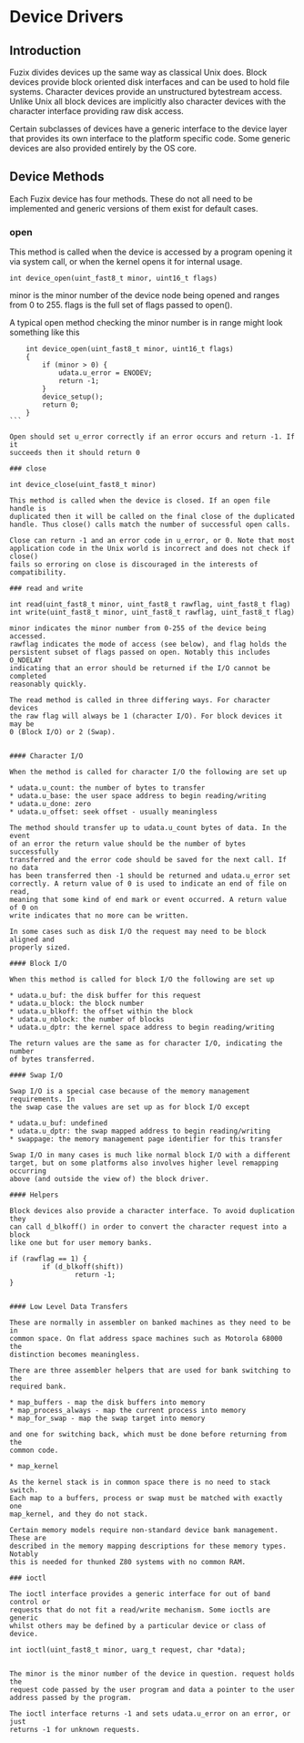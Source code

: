 # Device Drivers

## Introduction

Fuzix divides devices up the same way as classical Unix does. Block devices
provide block oriented disk interfaces and can be used to hold file systems.
Character devices provide an unstructured bytestream access. Unlike Unix all
block devices are implicitly also character devices with the character
interface providing raw disk access.

Certain subclasses of devices have a generic interface to the device layer
that provides its own interface to the platform specific code. Some generic
devices are also provided entirely by the OS core.

## Device Methods

Each Fuzix device has four methods. These do not all need to be implemented
and generic versions of them exist for default cases.

### open

This method is called when the device is accessed by a program opening it
via system call, or when the kernel opens it for internal usage. 

```
int device_open(uint_fast8_t minor, uint16_t flags)
````

minor is the minor number of the device node being opened and ranges from 0
to 255. flags is the full set of flags passed to open().

A typical open method checking the minor number is in range might look
something like this

````
    int device_open(uint_fast8_t minor, uint16_t flags)
    {
        if (minor > 0) {
            udata.u_error = ENODEV;
            return -1;
        }
        device_setup();
        return 0;
    }
```

Open should set u_error correctly if an error occurs and return -1. If it
succeeds then it should return 0

### close
````
    int device_close(uint_fast8_t minor)
````
This method is called when the device is closed. If an open file handle is
duplicated then it will be called on the final close of the duplicated
handle. Thus close() calls match the number of successful open calls.

Close can return -1 and an error code in u_error, or 0. Note that most
application code in the Unix world is incorrect and does not check if close()
fails so erroring on close is discouraged in the interests of compatibility.

### read and write
````
    int read(uint_fast8_t minor, uint_fast8_t rawflag, uint_fast8_t flag)
    int write(uint_fast8_t minor, uint_fast8_t rawflag, uint_fast8_t flag)
````
minor indicates the minor number from 0-255 of the device being accessed.
rawflag indicates the mode of access (see below), and flag holds the
persistent subset of flags passed on open. Notably this includes O_NDELAY
indicating that an error should be returned if the I/O cannot be completed
reasonably quickly.

The read method is called in three differing ways. For character devices
the raw flag will always be 1 (character I/O). For block devices it may be
0 (Block I/O) or 2 (Swap).


#### Character I/O

When the method is called for character I/O the following are set up

* udata.u_count: the number of bytes to transfer
* udata.u_base: the user space address to begin reading/writing
* udata.u_done: zero
* udata.u_offset: seek offset - usually meaningless

The method should transfer up to udata.u_count bytes of data. In the event
of an error the return value should be the number of bytes successfully
transferred and the error code should be saved for the next call. If no data
has been transferred then -1 should be returned and udata.u_error set
correctly. A return value of 0 is used to indicate an end of file on read,
meaning that some kind of end mark or event occurred. A return value of 0 on
write indicates that no more can be written.

In some cases such as disk I/O the request may need to be block aligned and
properly sized.

#### Block I/O

When this method is called for block I/O the following are set up

* udata.u_buf: the disk buffer for this request
* udata.u_block: the block number
* udata.u_blkoff: the offset within the block
* udata.u_nblock: the number of blocks
* udata.u_dptr: the kernel space address to begin reading/writing

The return values are the same as for character I/O, indicating the number
of bytes transferred.

#### Swap I/O

Swap I/O is a special case because of the memory management requirements. In
the swap case the values are set up as for block I/O except

* udata.u_buf: undefined
* udata.u_dptr: the swap mapped address to begin reading/writing
* swappage: the memory management page identifier for this transfer

Swap I/O in many cases is much like normal block I/O with a different
target, but on some platforms also involves higher level remapping occurring
above (and outside the view of) the block driver.

#### Helpers

Block devices also provide a character interface. To avoid duplication they
can call d_blkoff() in order to convert the character request into a block
like one but for user memory banks.

````
    if (rawflag == 1) {
            if (d_blkoff(shift))
                    return -1;
    }
```

#### Low Level Data Transfers

These are normally in assembler on banked machines as they need to be in
common space. On flat address space machines such as Motorola 68000 the
distinction becomes meaningless.

There are three assembler helpers that are used for bank switching to the
required bank.

* map_buffers - map the disk buffers into memory
* map_process_always - map the current process into memory
* map_for_swap - map the swap target into memory

and one for switching back, which must be done before returning from the
common code.

* map_kernel

As the kernel stack is in common space there is no need to stack switch.
Each map to a buffers, process or swap must be matched with exactly one
map_kernel, and they do not stack.

Certain memory models require non-standard device bank management. These are
described in the memory mapping descriptions for these memory types. Notably
this is needed for thunked Z80 systems with no common RAM.

### ioctl

The ioctl interface provides a generic interface for out of band control or
requests that do not fit a read/write mechanism. Some ioctls are generic
whilst others may be defined by a particular device or class of device.

````
    int ioctl(uint_fast8_t minor, uarg_t request, char *data);
````

The minor is the minor number of the device in question. request holds the
request code passed by the user program and data a pointer to the user
address passed by the program.

The ioctl interface returns -1 and sets udata.u_error on an error, or just
returns -1 for unknown requests.

